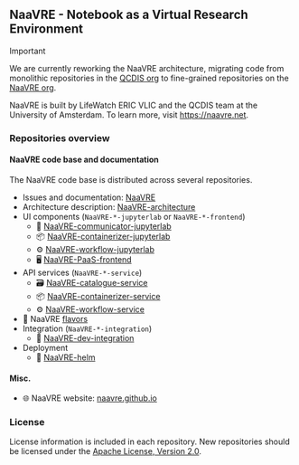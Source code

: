 ## NaaVRE - Notebook as a Virtual Research Environment

> [!IMPORTANT]
> We are currently reworking the NaaVRE architecture, migrating code from monolithic repositories in the [QCDIS org](https://github.com/orgs/QCDIS/) to fine-grained repositories on the [NaaVRE org](https://github.com/NaaVRE/).

NaaVRE is built by LifeWatch ERIC VLIC and the QCDIS team at the University of Amsterdam. To learn more, visit https://naavre.net.

### Repositories overview

#### NaaVRE code base and documentation

The NaaVRE code base is distributed across several repositories.

- Issues and documentation: [NaaVRE](https://github.com/NaaVRE/NaaVRE)
- Architecture description: [NaaVRE-architecture](https://github.com/NaaVRE/NaaVRE-architecture)
- UI components (`NaaVRE-*-jupyterlab` or `NaaVRE-*-frontend`)
  - 🔀 [NaaVRE-communicator-jupyterlab](https://github.com/NaaVRE/NaaVRE-communicator-jupyterlab)
  - 📦 [NaaVRE-containerizer-jupyterlab](https://github.com/NaaVRE/NaaVRE-containerizer-jupyterlab)
  - ⚙️ [NaaVRE-workflow-jupyterlab](https://github.com/NaaVRE/NaaVRE-workflow-jupyterlab)
  - 🖥️ [NaaVRE-PaaS-frontend](https://github.com/NaaVRE/NaaVRE-PaaS-frontend)
- API services (`NaaVRE-*-service`)
  - 🗃️ [NaaVRE-catalogue-service](https://github.com/NaaVRE/NaaVRE-catalogue-service)
  - 📦 [NaaVRE-containerizer-service](https://github.com/NaaVRE/NaaVRE-containerizer-service)
  - ⚙️ [NaaVRE-workflow-service](https://github.com/NaaVRE/NaaVRE-workflow-service)
- 🍭 NaaVRE [flavors](https://github.com/NaaVRE/flavors)
- Integration (`NaaVRE-*-integration`)
  - 🔌 [NaaVRE-dev-integration](https://github.com/NaaVRE/NaaVRE-dev-integration)
- Deployment
  - 🚀 [NaaVRE-helm](https://github.com/NaaVRE/NaaVRE-helm/)

#### Misc.

- 🌐 NaaVRE website: [naavre.github.io](https://github.com/NaaVRE/naavre.github.io)

### License

License information is included in each repository. New repositories should be licensed under the [Apache License, Version 2.0](http://www.apache.org/licenses/LICENSE-2.0).
